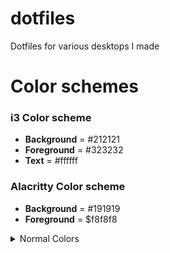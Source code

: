 # dotfiles
Dotfiles for various desktops I made

# Color schemes
### i3 Color scheme
- **Background** = #212121
- **Foreground** = #323232
- **Text**       = #ffffff

### Alacritty Color scheme
- **Background** = #191919
- **Foreground** = $f8f8f8
<details>
    <summary>Normal Colors</summary>

    ```yml
    normal:
	black:   '0x171717'
	red:     '0xd81765'
	green:   '0x97d01a'
	yellow:  '0xffa800'
	blue:    '0x16b1fb'
	magenta: '0xff2491'
	cyan:    '0x0fdcb6'
	white:   '0xebebeb'
    ```

</details>

